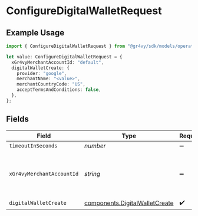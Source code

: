 # ConfigureDigitalWalletRequest

## Example Usage

```typescript
import { ConfigureDigitalWalletRequest } from "@gr4vy/sdk/models/operations";

let value: ConfigureDigitalWalletRequest = {
  xGr4vyMerchantAccountId: "default",
  digitalWalletCreate: {
    provider: "google",
    merchantName: "<value>",
    merchantCountryCode: "US",
    acceptTermsAndConditions: false,
  },
};
```

## Fields

| Field                                                                            | Type                                                                             | Required                                                                         | Description                                                                      | Example                                                                          |
| -------------------------------------------------------------------------------- | -------------------------------------------------------------------------------- | -------------------------------------------------------------------------------- | -------------------------------------------------------------------------------- | -------------------------------------------------------------------------------- |
| `timeoutInSeconds`                                                               | *number*                                                                         | :heavy_minus_sign:                                                               | N/A                                                                              |                                                                                  |
| `xGr4vyMerchantAccountId`                                                        | *string*                                                                         | :heavy_minus_sign:                                                               | The ID of the merchant account to use for this request.                          | default                                                                          |
| `digitalWalletCreate`                                                            | [components.DigitalWalletCreate](../../models/components/digitalwalletcreate.md) | :heavy_check_mark:                                                               | N/A                                                                              |                                                                                  |